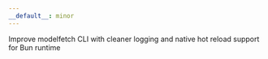 ```yaml
---
__default__: minor
---
```


Improve modelfetch CLI with cleaner logging and native hot reload support for Bun runtime
